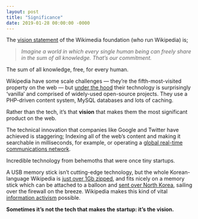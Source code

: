 ```yaml
---
layout: post
title: "Significance"
date: 2019-01-28 00:00:00 -0000
---
```

The [vision statement](https://wikimediafoundation.org/wiki/Vision) of the Wikimedia foundation (who run Wikipedia) is;
> *Imagine a world in which every single human being can freely share in the sum of all knowledge. That’s our commitment.*

The sum of all knowledge, free, for every human.

Wikipedia have some scale challenges — they’re the fifth-most-visited property on the web — but [under the hood](https://en.wikipedia.org/wiki/File:Wikimedia-servers-2010-12-28.svg) their technology is surprisingly ‘vanilla’ and comprised of widely-used open-source projects. They use a PHP-driven content system, MySQL databases and lots of caching.

Rather than the tech, it’s that **vision** that makes them the most significant product on the web.

The technical innovation that companies like Google and Twitter have achieved is staggering; Indexing all of the web’s content and making it searchable in milliseconds, for example, or operating a [global real-time communications network](https://blog.twitter.com/engineering).

Incredible technology from behemoths that were once tiny startups.

A USB memory stick isn’t cutting-edge technology, but the whole Korean-language Wikipedia is [just over 1Gb zipped](http://en.wikipedia.org/wiki/Wikipedia:Database_download), and fits nicely on a memory stick which can be attached to a balloon and [sent over North Korea](http://www.bbc.co.uk/news/technology-20445632), sailing over the firewall on the breeze. Wikipedia makes this kind of vital [information activism](http://en.wikipedia.org/wiki/Information_activist) possible.

**Sometimes it’s not the tech that makes the startup: it’s the vision.**
